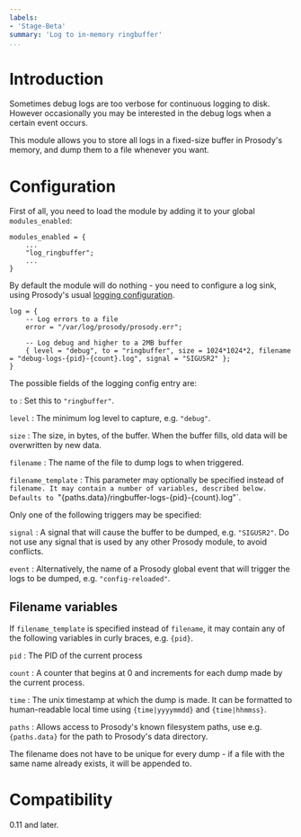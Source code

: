 ```yaml
---
labels:
- 'Stage-Beta'
summary: 'Log to in-memory ringbuffer'
...
```


Introduction
============

Sometimes debug logs are too verbose for continuous logging to disk. However
occasionally you may be interested in the debug logs when a certain event occurs.

This module allows you to store all logs in a fixed-size buffer in Prosody's memory,
and dump them to a file whenever you want.

# Configuration

First of all, you need to load the module by adding it to your global `modules_enabled`:

``` {.lua}
modules_enabled = {
    ...
    "log_ringbuffer";
    ...
}
```

By default the module will do nothing - you need to configure a log sink, using Prosody's
usual [logging configuration](https://prosody.im/doc/advanced_logging).

``` {.lua}
log = {
    -- Log errors to a file
    error = "/var/log/prosody/prosody.err";

    -- Log debug and higher to a 2MB buffer
    { level = "debug", to = "ringbuffer", size = 1024*1024*2, filename = "debug-logs-{pid}-{count}.log", signal = "SIGUSR2" };
}
```

The possible fields of the logging config entry are:

`to`
:   Set this to `"ringbuffer"`.

`level`
:   The minimum log level to capture, e.g. `"debug"`.

`size`
:   The size, in bytes, of the buffer. When the buffer fills,
    old data will be overwritten by new data.

`filename`
:   The name of the file to dump logs to when triggered.

`filename_template`
:   This parameter may optionally be specified instead of `filename. It
    may contain a number of variables, described below. Defaults to
    `"{paths.data}/ringbuffer-logs-{pid}-{count}.log"`.

Only one of the following triggers may be specified:

`signal`
:   A signal that will cause the buffer to be dumped, e.g. `"SIGUSR2"`.
    Do not use any signal that is used by any other Prosody module, to
    avoid conflicts.

`event`
:   Alternatively, the name of a Prosody global event that will trigger
    the logs to be dumped, e.g. `"config-reloaded"`.

## Filename variables

If `filename_template` is specified instead of `filename`, it may contain
any of the following variables in curly braces, e.g. `{pid}`.

`pid`
:   The PID of the current process

`count`
:   A counter that begins at 0 and increments for each dump made by
    the current process.

`time`
:   The unix timestamp at which the dump is made. It can be formatted
    to human-readable local time using `{time|yyyymmdd}` and `{time|hhmmss}`.

`paths`
:   Allows access to Prosody's known filesystem paths, use e.g. `{paths.data}`
    for the path to Prosody's data directory.

The filename does not have to be unique for every dump - if a file with the same
name already exists, it will be appended to.

# Compatibility

0.11 and later.
